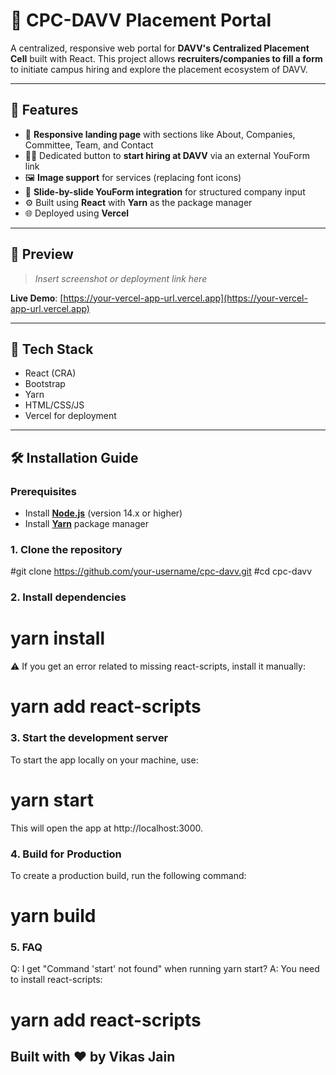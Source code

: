 # 📡 CPC-DAVV Placement Portal

A centralized, responsive web portal for **DAVV's Centralized Placement Cell** built with React. This project allows **recruiters/companies to fill a form** to initiate campus hiring and explore the placement ecosystem of DAVV.

---

## 🚀 Features

- 🎯 **Responsive landing page** with sections like About, Companies, Committee, Team, and Contact
- 🧑‍💼 Dedicated button to **start hiring at DAVV** via an external YouForm link
- 🖼️ **Image support** for services (replacing font icons)
- 📄 **Slide-by-slide YouForm integration** for structured company input
- ⚙️ Built using **React** with **Yarn** as the package manager
- 🌐 Deployed using **Vercel**

---

## 📸 Preview

> _Insert screenshot or deployment link here_

**Live Demo**: [https://your-vercel-app-url.vercel.app](https://your-vercel-app-url.vercel.app)

---

## 🧰 Tech Stack

- React (CRA)
- Bootstrap
- Yarn
- HTML/CSS/JS
- Vercel for deployment

---

## 🛠️ Installation Guide

### Prerequisites

- Install **[Node.js](https://nodejs.org/)** (version 14.x or higher)
- Install **[Yarn](https://yarnpkg.com/getting-started/install)** package manager

### 1. Clone the repository

#git clone https://github.com/your-username/cpc-davv.git
#cd cpc-davv

### 2. Install dependencies
# yarn install
⚠️ If you get an error related to missing react-scripts, install it manually: 
# yarn add react-scripts

### 3. Start the development server
To start the app locally on your machine, use:

# yarn start
This will open the app at http://localhost:3000.

### 4. Build for Production
To create a production build, run the following command:
# yarn build

### 5. FAQ
Q: I get "Command 'start' not found" when running yarn start?
A: You need to install react-scripts:

# yarn add react-scripts

## Built with ❤️ by Vikas Jain


